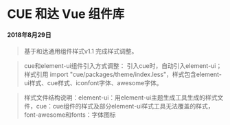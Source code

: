 # CUE 和达 Vue 组件库

#### 2018年8月29日

>基于和达通用组件样式v1.1 完成样式调整。

>cue和element-ui组件引入方式调整：
引入cue时，自动引入element-ui；
样式引用 import "cue/packages/theme/index.less"，样式包含element-ui样式、cue样式、iconfont字体、awesome字体。

>样式文件结构说明：element-ui：用element-ui主题生成工具生成的样式文件，cue：cue组件的样式及部分element-ui样式工具无法覆盖的样式，font-awesome和fonts：字体图标

